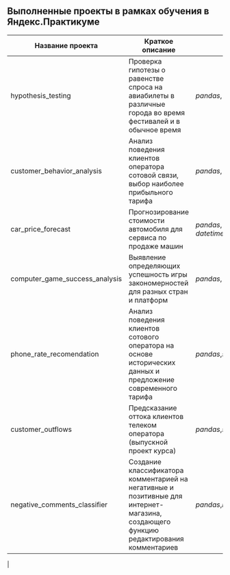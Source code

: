 ## Выполненные проекты в рамках обучения в Яндекс.Практикуме
|Название проекта|Краткое описание|Используемые библиотеки|
|--------------|--------------|--------------|
|hypothesis_testing|Проверка гипотезы о равенстве спроса на авиабилеты в различные города во время фестивалей и в обычное время| *pandas*, *matplotlib.pyplot*, *scipy*|
|customer_behavior_analysis|Анализ поведения клиентов оператора сотовой связи, выбор наиболее прибыльного тарифа| *pandas*, *matplotlib*, *numpy*|
|car_price_forecast|Прогнозирование стоимости автомобиля для сервиса по продаже машин| *pandas*, *numpy*, *sklearn*, *datetime*,*lightgbm*,*matplotlib*,*xgboost*,*catboost*,*warnings*|
|computer_game_success_analysis|Выявление определяющих успешность игры закономерностей для разных стран и платформ| *pandas*, *matplotlib*, *numpy*,*scipy*|
|phone_rate_recomendation|Анализ поведения клиентов сотового оператора на основе исторических данных и предложение современного тарифа|*pandas*,*sklearn*,*matplotlib*|
|customer_outflows|Предсказание оттока клиентов телеком оператора (выпускной проект курса)|*pandas*,*sklearn*,*matplotlib*|*os*,*pandas*,*numpy*,*matplotlib*,*sklearn*|
|negative_comments_classifier|Создание классификатора комментарией на негативные и позитивные для интернет-магазина, создающего функцию редактирования комментариев|*pandas*,*re*,*nltk*,*pymystem3*,*tqdm*,*sklearn*,*catboost*
|
